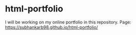 # html-portfolio

I will be working on my online portfolio in this repository.
Page: https://subhankarb98.github.io/html-portfolio/
